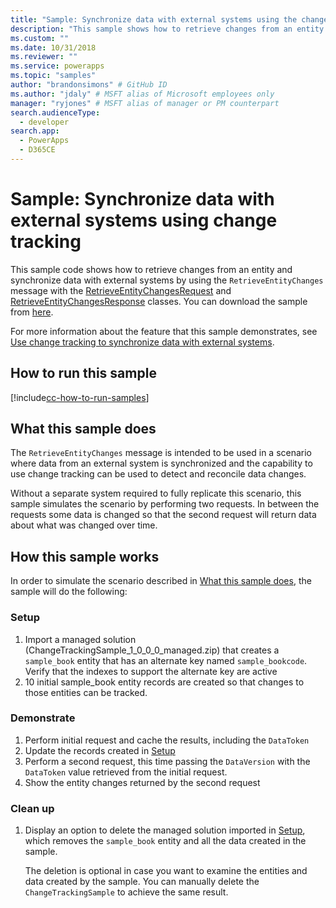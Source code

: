 ```yaml
---
title: "Sample: Synchronize data with external systems using the change tracking system (Common Data Service) | Microsoft Docs" # Intent and product brand in a unique string of 43-59 chars including spaces
description: "This sample shows how to retrieve changes from an entity and synchronize data with external systems." # 115-145 characters including spaces. This abstract displays in the search result.
ms.custom: ""
ms.date: 10/31/2018
ms.reviewer: ""
ms.service: powerapps
ms.topic: "samples"
author: "brandonsimons" # GitHub ID
ms.author: "jdaly" # MSFT alias of Microsoft employees only
manager: "ryjones" # MSFT alias of manager or PM counterpart
search.audienceType: 
  - developer
search.app: 
  - PowerApps
  - D365CE
---
```

# Sample: Synchronize data with external systems using change tracking

<!-- https://docs.microsoft.com/dynamics365/customer-engagement/developer/sample-synchronize-data-external-systems-using-change-tracking -->

This sample code shows how to retrieve changes from an entity and synchronize data with external systems by using the `RetrieveEntityChanges` message with the [RetrieveEntityChangesRequest](https://docs.microsoft.com/dotnet/api/microsoft.xrm.sdk.messages.retrieveentitychangesrequest) and [RetrieveEntityChangesResponse](https://docs.microsoft.com/dotnet/api/microsoft.xrm.sdk.messages.retrieveentitychangesresponse) classes. You can download the sample from [here](https://github.com/Microsoft/PowerApps-Samples/tree/master/cds/orgsvc/C%23/Changetracking).

For more information about the feature that this sample demonstrates, see [Use change tracking to synchronize data with external systems](https://docs.microsoft.com/powerapps/developer/common-data-service/use-change-tracking-synchronize-data-external-systems).
<!-- The link above won't work until the topic is published -->

## How to run this sample

[!include[cc-how-to-run-samples](../../includes/cc-how-to-run-samples.md)]

## What this sample does

The `RetrieveEntityChanges` message is intended to be used in a scenario where data from an external system is synchronized and the capability to use change tracking can be used to detect and reconcile data changes.

Without a separate system required to fully replicate this scenario, this sample simulates the scenario by performing two requests. In between the requests some data is changed so that the second request will return data about what was changed over time.

## How this sample works

In order to simulate the scenario described in [What this sample does](#what-this-sample-does), the sample will do the following:

### Setup

1. Import a managed solution (ChangeTrackingSample_1_0_0_0_managed.zip) that creates a `sample_book` entity that has an alternate key named `sample_bookcode`. Verify that the indexes to support the alternate key are active
1. 10 initial sample_book entity records are created so that changes to those entities can be tracked.

### Demonstrate

1. Perform initial request and cache the results, including the `DataToken`
1. Update the records created in [Setup](#setup)
1. Perform a second request, this time passing the `DataVersion` with the `DataToken` value retrieved from the initial request.
1. Show the entity changes returned by the second request

### Clean up

1. Display an option to delete the managed solution imported in [Setup](#setup), which removes the `sample_book` entity and all the data created in the sample.

    The deletion is optional in case you want to examine the entities and data created by the sample. You can manually delete the `ChangeTrackingSample` to achieve the same result.
